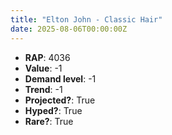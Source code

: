 ```yaml
---
title: "Elton John - Classic Hair"
date: 2025-08-06T00:00:00Z
---
```

- **RAP**: 4036
- **Value**: -1
- **Demand level**: -1
- **Trend**: -1
- **Projected?**: True
- **Hyped?**: True
- **Rare?**: True

